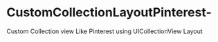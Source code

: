# CustomCollectionLayoutPinterest-
Custom Collection view Like Pinterest using UICollectionView Layout

